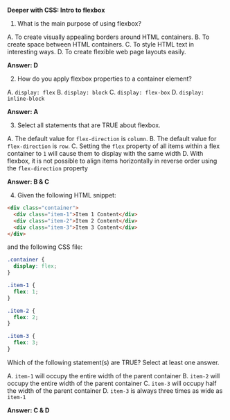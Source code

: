 **Deeper with CSS: Intro to flexbox**

1. What is the main purpose of using flexbox?

A. To create visually appealing borders around HTML containers.
B. To create space between HTML containers.
C. To style HTML text in interesting ways.
D. To create flexible web page layouts easily.

**Answer: D**

2. How do you apply flexbox properties to a container element?

A. `display: flex`
B. `display: block`
C. `display: flex-box`
D. `display: inline-block`

**Answer: A**

3. Select all statements that are TRUE about flexbox. 

A. The default value for `flex-direction` is `column`.
B. The default value for `flex-direction` is `row`.
C. Setting the `flex` property of all items within a flex container to `1` will cause them to display with the same width 
D. With flexbox, it is not possible to align items horizontally in reverse order using the `flex-direction` property

**Answer: B & C**

4. Given the following HTML snippet:
  
```html
<div class="container">
  <div class="item-1">Item 1 Content</div>
  <div class="item-2">Item 2 Content</div>
  <div class="item-3">Item 3 Content</div>
</div>
```
and the following CSS file:

```css
.container {
  display: flex;
}

.item-1 {
  flex: 1;
}

.item-2 {
  flex: 2;
}

.item-3 {
  flex: 3;
}
```

Which of the following statement(s) are TRUE? Select at least one answer.

A. `item-1` will occupy the entire width of the parent container 
B. `item-2` will occupy the entire width of the parent container
C. `item-3` will occupy half the width of the parent container
D. `item-3` is always three times as wide as `item-1`

**Answer: C & D**

